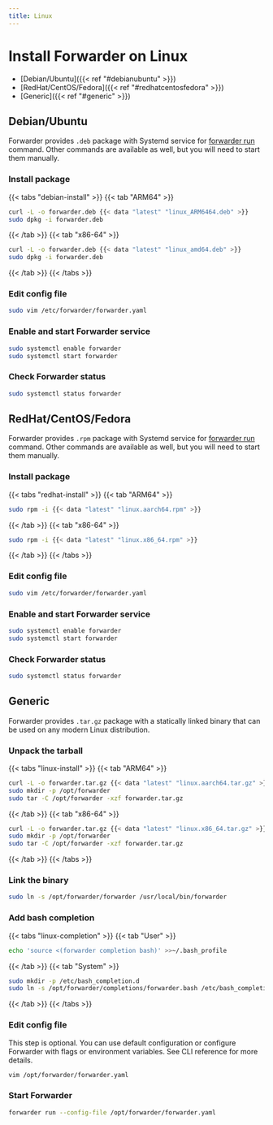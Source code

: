 ```yaml
---
title: Linux
---
```


# Install Forwarder on Linux

* [Debian/Ubuntu]({{< ref "#debianubuntu" >}})
* [RedHat/CentOS/Fedora]({{< ref "#redhatcentosfedora" >}})
* [Generic]({{< ref "#generic" >}})

## Debian/Ubuntu

Forwarder provides `.deb` package with Systemd service for [forwarder run](cli/forwarder_run.md) command.
Other commands are available as well, but you will need to start them manually.

### Install package

{{< tabs "debian-install" >}}
{{< tab "ARM64" >}}
```bash
curl -L -o forwarder.deb {{< data "latest" "linux_ARM6464.deb" >}}
sudo dpkg -i forwarder.deb
```
{{< /tab >}}
{{< tab "x86-64" >}}
```bash
curl -L -o forwarder.deb {{< data "latest" "linux_amd64.deb" >}}
sudo dpkg -i forwarder.deb
```
{{< /tab >}}
{{< /tabs >}}

### Edit config file

```bash
sudo vim /etc/forwarder/forwarder.yaml
```

### Enable and start Forwarder service

```bash
sudo systemctl enable forwarder
sudo systemctl start forwarder
```

### Check Forwarder status

```bash
sudo systemctl status forwarder
```

## RedHat/CentOS/Fedora

Forwarder provides `.rpm` package with Systemd service for [forwarder run](cli/forwarder_run.md) command.
Other commands are available as well, but you will need to start them manually.

### Install package

{{< tabs "redhat-install" >}}
{{< tab "ARM64" >}}
```bash
sudo rpm -i {{< data "latest" "linux.aarch64.rpm" >}}
```
{{< /tab >}}
{{< tab "x86-64" >}}
```bash
sudo rpm -i {{< data "latest" "linux.x86_64.rpm" >}}
```
{{< /tab >}}
{{< /tabs >}}

### Edit config file

```bash
sudo vim /etc/forwarder/forwarder.yaml
```

### Enable and start Forwarder service

```bash
sudo systemctl enable forwarder
sudo systemctl start forwarder
```

### Check Forwarder status

```bash
sudo systemctl status forwarder
```

## Generic

Forwarder provides `.tar.gz` package with a statically linked binary that can be used on any modern Linux distribution.

### Unpack the tarball

{{< tabs "linux-install" >}}
{{< tab "ARM64" >}}
```bash
curl -L -o forwarder.tar.gz {{< data "latest" "linux.aarch64.tar.gz" >}}
sudo mkdir -p /opt/forwarder
sudo tar -C /opt/forwarder -xzf forwarder.tar.gz
```
{{< /tab >}}
{{< tab "x86-64" >}}
```bash
curl -L -o forwarder.tar.gz {{< data "latest" "linux.x86_64.tar.gz" >}}
sudo mkdir -p /opt/forwarder
sudo tar -C /opt/forwarder -xzf forwarder.tar.gz
```
{{< /tab >}}
{{< /tabs >}}

### Link the binary

```bash
sudo ln -s /opt/forwarder/forwarder /usr/local/bin/forwarder
```

### Add bash completion

{{< tabs "linux-completion" >}}
{{< tab "User" >}}
```bash
echo 'source <(forwarder completion bash)' >>~/.bash_profile
```
{{< /tab >}}
{{< tab "System" >}}
```bash
sudo mkdir -p /etc/bash_completion.d
sudo ln -s /opt/forwarder/completions/forwarder.bash /etc/bash_completion.d/forwarder
``` 
{{< /tab >}}
{{< /tabs >}}

### Edit config file

This step is optional.
You can use default configuration or configure Forwarder with flags or environment variables.
See CLI reference for more details.

```bash
vim /opt/forwarder/forwarder.yaml
```

### Start Forwarder

```bash
forwarder run --config-file /opt/forwarder/forwarder.yaml
```
